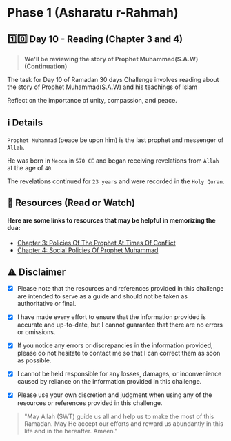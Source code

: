 # Phase 1 (Asharatu r-Rahmah)

## 1️⃣0️⃣ Day 10 - Reading (Chapter 3 and 4)

> **We'll be reviewing the story of Prophet Muhammad(S.A.W)(Continuation)**

The task for Day 10 of Ramadan 30 days Challenge involves reading about the story of Prophet Muhammad(S.A.W) and his teachings of Islam

Reflect on the importance of unity, compassion, and peace.

## ℹ️ Details

`Prophet Muhammad` (peace be upon him) is the last prophet and messenger of `Allah`. 

He was born in `Mecca` in `570 CE` and began receiving revelations from `Allah` at the age of `40`. 

The revelations continued for `23 years` and were recorded in the `Holy Quran`.


## 📒 Resources (Read or Watch) 
#### Here are some links to resources that may be helpful in memorizing the dua:

- [Chapter 3: Policies Of The Prophet At Times Of Conflict](https://www.al-islam.org/prophet-muhammad-mercy-world-sayyid-muhammad-sadiq-al-shirazi/chapter-3-policies-prophet-times)
- [Chapter 4: Social Policies Of Prophet Muhammad](https://www.al-islam.org/prophet-muhammad-mercy-world-sayyid-muhammad-sadiq-al-shirazi/chapter-4-social-policies-prophet)


## ⚠️ Disclaimer 

- [x] Please note that the resources and references provided in this challenge are intended to serve as a guide and should not be taken as authoritative or final. 

- [x] I have made every effort to ensure that the information provided is accurate and up-to-date, but I cannot guarantee that there are no errors or omissions.

- [x] If you notice any errors or discrepancies in the information provided, please do not hesitate to contact me so that I can correct them as soon as possible. 

- [x] I cannot be held responsible for any losses, damages, or inconvenience caused by reliance on the information provided in this challenge.

- [x] Please use your own discretion and judgment when using any of the resources or references provided in this challenge.

> "May Allah (SWT) guide us all and help us to make the most of this Ramadan.
> May He accept our efforts and reward us abundantly in this life and in the hereafter. Ameen."

